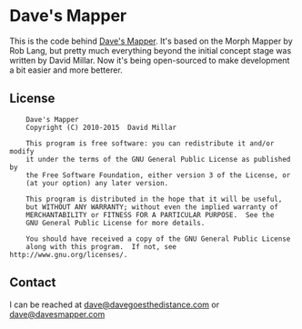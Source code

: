 Dave's Mapper
=============

This is the code behind [Dave's Mapper](http://davesmapper.com). It's based on the Morph Mapper by Rob Lang, but pretty much everything beyond the initial concept stage was written by David Millar. Now it's being open-sourced to make development a bit easier and more betterer.

License
-------

		Dave's Mapper
		Copyright (C) 2010-2015  David Millar

		This program is free software: you can redistribute it and/or modify
		it under the terms of the GNU General Public License as published by
		the Free Software Foundation, either version 3 of the License, or
		(at your option) any later version.

		This program is distributed in the hope that it will be useful,
		but WITHOUT ANY WARRANTY; without even the implied warranty of
		MERCHANTABILITY or FITNESS FOR A PARTICULAR PURPOSE.  See the
		GNU General Public License for more details.

		You should have received a copy of the GNU General Public License
		along with this program.  If not, see http://www.gnu.org/licenses/.
		
Contact
-------

I can be reached at dave@davegoesthedistance.com or dave@davesmapper.com
